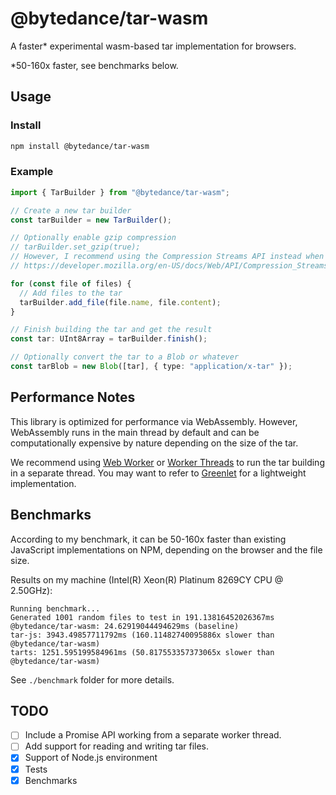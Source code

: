 # @bytedance/tar-wasm

A faster\* experimental wasm-based tar implementation for browsers.

\*50-160x faster, see benchmarks below.

## Usage

### Install

```bash
npm install @bytedance/tar-wasm
```

### Example

```typescript
import { TarBuilder } from "@bytedance/tar-wasm";

// Create a new tar builder
const tarBuilder = new TarBuilder();

// Optionally enable gzip compression
// tarBuilder.set_gzip(true);
// However, I recommend using the Compression Streams API instead when possible:
// https://developer.mozilla.org/en-US/docs/Web/API/Compression_Streams_API

for (const file of files) {
  // Add files to the tar
  tarBuilder.add_file(file.name, file.content);
}

// Finish building the tar and get the result
const tar: UInt8Array = tarBuilder.finish();

// Optionally convert the tar to a Blob or whatever
const tarBlob = new Blob([tar], { type: "application/x-tar" });
```

## Performance Notes

This library is optimized for performance via WebAssembly.
However, WebAssembly runs in the main thread by default and can be computationally expensive by nature depending on the size of the tar.

We recommend using [Web Worker](https://developer.mozilla.org/en-US/docs/Web/API/Web_Workers_API) or [Worker Threads](https://nodejs.org/api/worker_threads.html) to run the tar building in a separate thread.
You may want to refer to [Greenlet](https://github.com/developit/greenlet) for a lightweight implementation.

## Benchmarks

According to my benchmark, it can be 50-160x faster than existing JavaScript implementations on NPM, depending on the browser and the file size.

Results on my machine
(Intel(R) Xeon(R) Platinum 8269CY CPU @ 2.50GHz):

```
Running benchmark...
Generated 1001 random files to test in 191.13816452026367ms
@bytedance/tar-wasm: 24.62919044494629ms (baseline)
tar-js: 3943.49857711792ms (160.11482740095886x slower than @bytedance/tar-wasm)
tarts: 1251.595199584961ms (50.817553357373065x slower than @bytedance/tar-wasm)
```

See `./benchmark` folder for more details.

## TODO

- [ ] Include a Promise API working from a separate worker thread.
- [ ] Add support for reading and writing tar files.
- [x] Support of Node.js environment
- [x] Tests
- [x] Benchmarks
